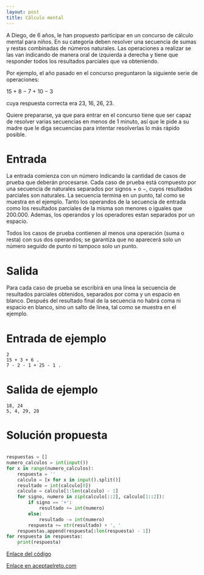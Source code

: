 ```yaml
---
layout: post
title: Cálculo mental
---
```


A Diego, de 6 años, le han propuesto participar en un concurso de cálculo mental para niños. En su categoría deben resolver una secuencia de sumas y restas combinadas de números naturales. Las operaciones a realizar se las van indicando de manera oral de izquierda a derecha y tiene que responder todos los resultados parciales que va obteniendo.

Por ejemplo, el año pasado en el concurso preguntaron la siguiente serie de operaciones:

15 + 8 − 7 + 10 − 3

cuya respuesta correcta era 23, 16, 26, 23.

Quiere prepararse, ya que para entrar en el concurso tiene que ser capaz de resolver varias secuencias en menos de 1 minuto, así que le pide a su madre que le diga secuencias para intentar resolverlas lo más rápido posible.

# Entrada

La entrada comienza con un número indicando la cantidad de casos de prueba que deberán procesarse. Cada caso de prueba está compuesto por una secuencia de naturales separados por signos + o −, cuyos resultados parciales son naturales. La secuencia termina en un punto, tal como se muestra en el ejemplo. Tanto los operandos de la secuencia de entrada como los resultados parciales de la misma son menores o iguales que 200.000. Ademas, los operandos y los operadores estan separados por un espacio.

Todos los casos de prueba contienen al menos una operación (suma o resta) con sus dos operandos; se garantiza que no aparecerá solo un número seguido de punto ni tampoco solo un punto.

# Salida

Para cada caso de prueba se escribirá en una línea la secuencia de resultados parciales obtenidos, separados por coma y un espacio en blanco. Después del resultado final de la secuencia no habrá coma ni espacio en blanco, sino un salto de línea, tal como se muestra en el ejemplo.

# Entrada de ejemplo

```
2
15 + 3 + 6 .
7 - 2 - 1 + 25 - 1 .
```

# Salida de ejemplo

```
18, 24
5, 4, 29, 28
```
# Solución propuesta

``` python

respuestas = []
numero_calculos = int(input())
for x in range(numero_calculos):
    respuesta = ''
    calculo = [x for x in input().split()]
    resultado = int(calculo[0])
    calculo = calculo[1:len(calculo) - 1]
    for signo, numero in zip(calculo[::2], calculo[1::2]):
        if signo == '+':
            resultado += int(numero)
        else:
            resultado -= int(numero)
        respuesta += str(resultado) + ', '
    respuestas.append(respuesta[:len(respuesta) - 1])
for respuesta in respuestas:
    print(respuesta)

```

[Enlace del código](https://github.com/israelem/aceptaelreto/blob/master/codes/2018-03-05-calculo.py)

[Enlace en aceptaelreto.com](https://www.aceptaelreto.com/problem/statement.php?id=309)
